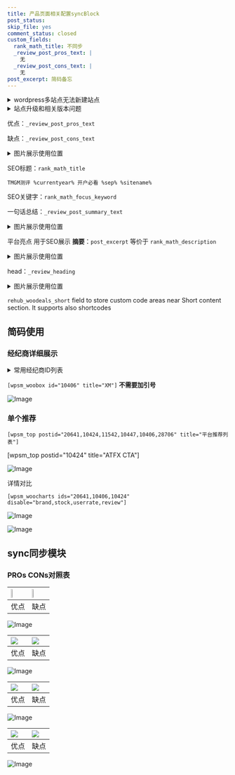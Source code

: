 ```yaml
---
title: 产品页面相关配置syncBlock
post_status: 
skip_file: yes
comment_status: closed
custom_fields:
  rank_math_title: 不同步
  _review_post_pros_text: |
    无
  _review_post_cons_text: |
    无
post_excerpt: 简码备忘
---
```

<details><summary>wordpress多站点无法新建站点</summary>

<li>和报错需要清理cookies一样的原因</li>
<li>wp-config.php里面<code>define( 'SUBDOMAIN_INSTALL', false );//子域名安装</code></li>
<li>新建子站点是用<code>define( 'SUBDOMAIN_INSTALL', true);//子域名安装</code> 完成以后，改成<code>false</code></li>
</details>

<details><summary>站点升级和相关版本问题</summary>

<p>wordpress：5.9.9
woocommerce：7.5.1
出现问题的地方：主题选项里面>><strong>Product layout >>compact style</strong></p>
<p>如何出现没有用过的字段 导致无法保存。先导出配置 然后进行修改，后面再次恢复即可。</p>
<p>出现部分字段无法显示时，需要返回默认布局后，对产品进行保存就好了。</p>
<p></p>
</details>

优点：`_review_post_pros_text`

缺点：`_review_post_cons_text`

<details><summary>图片展示使用位置</summary>

<img src="https://prod-files-secure.s3.us-west-2.amazonaws.com/39ed1227-6d7d-4570-be36-9ccd4a2c4241/f51d3d83-55d4-4bdf-9604-f37ec77ab556/Untitled.png?X-Amz-Algorithm=AWS4-HMAC-SHA256&X-Amz-Content-Sha256=UNSIGNED-PAYLOAD&X-Amz-Credential=ASIAZI2LB4663GPUDEI5%2F20250401%2Fus-west-2%2Fs3%2Faws4_request&X-Amz-Date=20250401T225526Z&X-Amz-Expires=3600&X-Amz-Security-Token=IQoJb3JpZ2luX2VjEF0aCXVzLXdlc3QtMiJGMEQCIHggG4cpE14S6oQUvRa7nn8tdbUgxsKtEGdx5SzZHV4PAiB%2FW78gLCEJxpvv6cjRiKTwaXBr962KU2vKMLuymdep7CqIBAjG%2F%2F%2F%2F%2F%2F%2F%2F%2F%2F8BEAAaDDYzNzQyMzE4MzgwNSIM2OQDPAggTnjZoMWaKtwDUwIS3C%2FE2FJe2PHnVcFGfmYunwXuG523Ol7ou8TpPvvzmYSELPauwnQeqwe57eDyreC0EiTsgKSwMROzkQ18GrI0mL5O7rXhzKz6WGvsHrVLWZwITOw99h9cfozKwiBI8ee6dRRMoJcaEYBzJfzH50k4B0plyrmCuZ1B7o4tKc1FwEEzxT3tmYRUJppX4CvQZkVbkG77yXNHtVqy92a3%2FRvJVXkaUHcxxWIQG5W2dnWh7ywZoQtefnpfHFUdSdmvymFMB5Lu2gzxkAEXJPmE9uq14r72LcD9XuFUHpnXPpMGNOCwVsQ9tAlLzI5DGJIbbXmyEEGRrPwKzW1q64DJQKcvGMtx99ybZG%2BXkSNFe98Yzpyf9KuRZ8c3u%2F4UUM7XHlNuPBg8V8rje7cItRmDbDbNuNb%2Fk%2Fxd3VxkrseGP88Qcocfv5x1zMkhJ83YpiAWy1dtSRrci0mNNaMQz5yNU06WjujMZ51O8T0qMiFS2plPUDt73JN84uAAjKM%2FTK4p5hJXZ%2BE9L7uOZXKTNSj3uaKpvaxSTU7cQP4%2BhSkRtn%2FoTimZ7LpXmCbD0V48LIe45qgfkpswIlA2Qjw6v0ZJsgFDgvd%2BLDAtEANlVsSXepJT8bB7%2F745QIuocqYwzqexvwY6pgH1zVIBlQ%2FOJIb712Fj4EnL8mSzOvIy5lj%2BXmiabPcGdXp1wfr9oldK%2FMjls8gXdxcm%2BoEJS%2BaB%2FgBP9z%2Fxw49j32D951UGUCL76qv7XNMa%2F%2BATTofr9xyVqipm5OhconQvB8yCD%2BZioK0FY1pcZz6oNX%2BInvca0rWYGy%2B7x4qBbyUsoGqMFfzV1Y3624DaSPdB3MD2RBzUdW%2FhGeJxq3XdF8fnIfzT&X-Amz-Signature=5664d005eff2667b2de05a0514578c277bd41783ceabe64ce41b98ae8b73cb68&X-Amz-SignedHeaders=host&x-id=GetObject" alt="Image">
</details>

SEO标题：`rank_math_title`

`TMGM测评 %currentyear% 开户必看 %sep% %sitename%`

SEO关键字：`rank_math_focus_keyword`

一句话总结：`_review_post_summary_text`

<details><summary>图片展示使用位置</summary>

<img src="https://prod-files-secure.s3.us-west-2.amazonaws.com/39ed1227-6d7d-4570-be36-9ccd4a2c4241/4b96a922-296c-4f4e-8630-d1c870cbce01/Untitled.png?X-Amz-Algorithm=AWS4-HMAC-SHA256&X-Amz-Content-Sha256=UNSIGNED-PAYLOAD&X-Amz-Credential=ASIAZI2LB466UA7YMLZM%2F20250401%2Fus-west-2%2Fs3%2Faws4_request&X-Amz-Date=20250401T225527Z&X-Amz-Expires=3600&X-Amz-Security-Token=IQoJb3JpZ2luX2VjEF0aCXVzLXdlc3QtMiJGMEQCIC2qtznRmaV4l9RPYkQUvwQrBOPBYuuqnnxTD5i1wHjSAiBefNO13nsFVQriUkCddmDZgEbQUr5dYK0SyUlOEx70JCqIBAjG%2F%2F%2F%2F%2F%2F%2F%2F%2F%2F8BEAAaDDYzNzQyMzE4MzgwNSIM%2BhlQmThldhZYyyrlKtwDYTECKp1biUespwOZKlkO6IrBXT0QNKOhc6ha%2FWosKlNX%2FpbUpI8okStMstDemHWLe7m4MWXWak4nOsvtNKEOIq8tWcoOj6HcwNeZjeC18ULL1xBRK9hXsyGq5zYIYiRcD0n5vrVRLrYLpQzt5EkY4FIdlAcFHEdx0OFf6UxGfjbIZ8EFqrxWbrsIln5AyjjJUEQ5A44YXMbYairAy%2FJFsgxSnW6SAgM9BepY66RaqeyZajJnMUvjdzIYyJqPfRD%2BTxqap1ahZ4wF5nod6X6iFeb7EW2X%2BNCullZ4vkSrOF%2FeHHjgJN5EZf7D5nZuzvZDtvuWQd4ZWtnPvSP9f2tdXb4C8OSa%2Fud8LtP4aW6yIc53AOk4zU30JJHP1UCrBARcs2m8M%2FPvMs4kQ13OJXBdfkHoyDlCFI%2F3hFZ7oXLl9tTsZ9O2yCzs26O4Q1jEhP7QdjQgKoYgnj%2B6j8f5vcWKo6qZQeW3mM8qqyZNZAOAqEi%2BI7eltGNA73RbZOEZUpFU5yOZp3pEw5fjHkCCjhbqLeZQvFQ61%2FCQb9L7qKCGXYUbbDzlYlvaKFSuql7ROcLw1l8P3IFgIWRJIwFnu7AahmEDXYlmak5pmbG1uuOWGIJ8IYxqVK2ZQVD8ifwwsKexvwY6pgEZFjVqTh9ceTnA673456hB%2B1ePUNC56B4yAzWu3eaI10XytWN%2BVrrgWhINjWzWC31052B1CqsDvYMstUJGIE5K4NysQZkjcK5r0J9MAtft9uZTS6aVBztse4%2F58QScJ1oERwI3d9URvobVivy31hmVYETv9bIj0Ac09AYVIf1mhJIsuKZs1ygFCACitT5Gg7rGZ9yGu4eUQKkV9PjkEogfbjGzM8dO&X-Amz-Signature=9f4cd8c8091b606e18b9d0fc61495174d45dc79cb93c98d689711b675e4eb12e&X-Amz-SignedHeaders=host&x-id=GetObject" alt="Image">
</details>

平台亮点 用于SEO展示 **摘要**：`post_excerpt`  等价于 `rank_math_description`

<details><summary>图片展示使用位置</summary>

<img src="https://prod-files-secure.s3.us-west-2.amazonaws.com/39ed1227-6d7d-4570-be36-9ccd4a2c4241/1ee11f63-b60a-4dfe-a7a7-d58ff23b5d88/Untitled.png?X-Amz-Algorithm=AWS4-HMAC-SHA256&X-Amz-Content-Sha256=UNSIGNED-PAYLOAD&X-Amz-Credential=ASIAZI2LB466TI54NW62%2F20250401%2Fus-west-2%2Fs3%2Faws4_request&X-Amz-Date=20250401T225527Z&X-Amz-Expires=3600&X-Amz-Security-Token=IQoJb3JpZ2luX2VjEF0aCXVzLXdlc3QtMiJIMEYCIQCjrerw8vSqUol%2Bzmvb8v0E61c5ygHKGQ3z%2Fk3mXddYZAIhAOj9RuTAcRUqUaia5N5Rh1a8EHesph9gyS4rTvNskPueKogECMb%2F%2F%2F%2F%2F%2F%2F%2F%2F%2FwEQABoMNjM3NDIzMTgzODA1IgwQf80Ijn%2B9et9khX4q3AO44KUSqPwErx7%2BO7o7Qdve98ZSbOuITIbkIyM7faoIKWC0K%2FqRSx%2FCUl%2FX8EK3GdQkTvC%2FAODWVhQ0IEqp3azmvzi97%2B1eDXad%2B6ICXt%2FGetasTABlKAcTrXxPojH37WrB7Hgdwdg5iMkLQIsY0hLizDVr7Fqz0%2Faaniy%2B3wu3RCTcDBD5Y0sVc%2FiiK9wU17sjCEM42xPCMsGIQkzNAWZMAQ6XcSAe3aYAxClYCQPRApowbrfuGBOZw8av3alYPcSJuNvcaUCyKtWQUiqUSpv07bKWjeYigfcE2Sy33v1XI5zKqPBhFMSpjlSMa7ACviiX3XqzwkgQGCJMtD99OcfWfJmSCs6h6N2sw0E6h2tz8lUR5LoSUI4d%2F21uZcCnzq5fefUEEu9dvQrsr4VMXdnYcwu8L9E5zHmUMKXI8EHt%2FaFb5GYQIBgkRD3eqDpBxJSown0sUEXLPWOIojiXiHl7ZqG3ANyO9QYImHw7b1NGZMYQ95iqFbxzhWapdDqKTzjuy6hRiQxUBEgkC2Q3s%2B%2FheaTGto6pT3UjZ1AUiq9KBX7en99FeRe9xJFA7p9j2g%2FTSY9dw7yN4cnXyk5TUX625HeboQwnUzMmNVCsiFTNQB2BQfKTqxyfYewwxDDPp7G%2FBjqkAbdf6kf8Go6jl9pbwYkHraNWFAvZAnYYYYOMR3Ip%2BA9sQRFOBP8R1GxS%2BClK0GOXyr%2B%2FnQFfKVDAyq6dQeWxru3Sj%2FjEtsYoelEE%2BDnkXt5g617Ov38QM%2BQTHI266Pbi3qX%2BJhZBIJ3QcOw3FTjZsyFmiYThszhLBFNKE6Kq3kSnrkrJsfj8KIlgWDcRP9%2FZ7MzG%2FuclnTsWhEF1RQ5hopO279a7&X-Amz-Signature=8ea501d9174c8482f719e5c7d7c76b2b31608276ff3162f6127e0036e8c07a3e&X-Amz-SignedHeaders=host&x-id=GetObject" alt="Image">
<img src="https://prod-files-secure.s3.us-west-2.amazonaws.com/39ed1227-6d7d-4570-be36-9ccd4a2c4241/ad4118b5-78d8-4fbe-801e-3b29b5d99c01/Untitled.png?X-Amz-Algorithm=AWS4-HMAC-SHA256&X-Amz-Content-Sha256=UNSIGNED-PAYLOAD&X-Amz-Credential=ASIAZI2LB466TI54NW62%2F20250401%2Fus-west-2%2Fs3%2Faws4_request&X-Amz-Date=20250401T225527Z&X-Amz-Expires=3600&X-Amz-Security-Token=IQoJb3JpZ2luX2VjEF0aCXVzLXdlc3QtMiJIMEYCIQCjrerw8vSqUol%2Bzmvb8v0E61c5ygHKGQ3z%2Fk3mXddYZAIhAOj9RuTAcRUqUaia5N5Rh1a8EHesph9gyS4rTvNskPueKogECMb%2F%2F%2F%2F%2F%2F%2F%2F%2F%2FwEQABoMNjM3NDIzMTgzODA1IgwQf80Ijn%2B9et9khX4q3AO44KUSqPwErx7%2BO7o7Qdve98ZSbOuITIbkIyM7faoIKWC0K%2FqRSx%2FCUl%2FX8EK3GdQkTvC%2FAODWVhQ0IEqp3azmvzi97%2B1eDXad%2B6ICXt%2FGetasTABlKAcTrXxPojH37WrB7Hgdwdg5iMkLQIsY0hLizDVr7Fqz0%2Faaniy%2B3wu3RCTcDBD5Y0sVc%2FiiK9wU17sjCEM42xPCMsGIQkzNAWZMAQ6XcSAe3aYAxClYCQPRApowbrfuGBOZw8av3alYPcSJuNvcaUCyKtWQUiqUSpv07bKWjeYigfcE2Sy33v1XI5zKqPBhFMSpjlSMa7ACviiX3XqzwkgQGCJMtD99OcfWfJmSCs6h6N2sw0E6h2tz8lUR5LoSUI4d%2F21uZcCnzq5fefUEEu9dvQrsr4VMXdnYcwu8L9E5zHmUMKXI8EHt%2FaFb5GYQIBgkRD3eqDpBxJSown0sUEXLPWOIojiXiHl7ZqG3ANyO9QYImHw7b1NGZMYQ95iqFbxzhWapdDqKTzjuy6hRiQxUBEgkC2Q3s%2B%2FheaTGto6pT3UjZ1AUiq9KBX7en99FeRe9xJFA7p9j2g%2FTSY9dw7yN4cnXyk5TUX625HeboQwnUzMmNVCsiFTNQB2BQfKTqxyfYewwxDDPp7G%2FBjqkAbdf6kf8Go6jl9pbwYkHraNWFAvZAnYYYYOMR3Ip%2BA9sQRFOBP8R1GxS%2BClK0GOXyr%2B%2FnQFfKVDAyq6dQeWxru3Sj%2FjEtsYoelEE%2BDnkXt5g617Ov38QM%2BQTHI266Pbi3qX%2BJhZBIJ3QcOw3FTjZsyFmiYThszhLBFNKE6Kq3kSnrkrJsfj8KIlgWDcRP9%2FZ7MzG%2FuclnTsWhEF1RQ5hopO279a7&X-Amz-Signature=22ad181f8ae46b6f58bfbaf270f19b34d9ea6750a86c5d8e5d13094cc3110347&X-Amz-SignedHeaders=host&x-id=GetObject" alt="Image">
<img src="https://prod-files-secure.s3.us-west-2.amazonaws.com/39ed1227-6d7d-4570-be36-9ccd4a2c4241/a38cf7c9-a79c-4b64-9e94-13589fe0758b/Untitled.png?X-Amz-Algorithm=AWS4-HMAC-SHA256&X-Amz-Content-Sha256=UNSIGNED-PAYLOAD&X-Amz-Credential=ASIAZI2LB466TI54NW62%2F20250401%2Fus-west-2%2Fs3%2Faws4_request&X-Amz-Date=20250401T225527Z&X-Amz-Expires=3600&X-Amz-Security-Token=IQoJb3JpZ2luX2VjEF0aCXVzLXdlc3QtMiJIMEYCIQCjrerw8vSqUol%2Bzmvb8v0E61c5ygHKGQ3z%2Fk3mXddYZAIhAOj9RuTAcRUqUaia5N5Rh1a8EHesph9gyS4rTvNskPueKogECMb%2F%2F%2F%2F%2F%2F%2F%2F%2F%2FwEQABoMNjM3NDIzMTgzODA1IgwQf80Ijn%2B9et9khX4q3AO44KUSqPwErx7%2BO7o7Qdve98ZSbOuITIbkIyM7faoIKWC0K%2FqRSx%2FCUl%2FX8EK3GdQkTvC%2FAODWVhQ0IEqp3azmvzi97%2B1eDXad%2B6ICXt%2FGetasTABlKAcTrXxPojH37WrB7Hgdwdg5iMkLQIsY0hLizDVr7Fqz0%2Faaniy%2B3wu3RCTcDBD5Y0sVc%2FiiK9wU17sjCEM42xPCMsGIQkzNAWZMAQ6XcSAe3aYAxClYCQPRApowbrfuGBOZw8av3alYPcSJuNvcaUCyKtWQUiqUSpv07bKWjeYigfcE2Sy33v1XI5zKqPBhFMSpjlSMa7ACviiX3XqzwkgQGCJMtD99OcfWfJmSCs6h6N2sw0E6h2tz8lUR5LoSUI4d%2F21uZcCnzq5fefUEEu9dvQrsr4VMXdnYcwu8L9E5zHmUMKXI8EHt%2FaFb5GYQIBgkRD3eqDpBxJSown0sUEXLPWOIojiXiHl7ZqG3ANyO9QYImHw7b1NGZMYQ95iqFbxzhWapdDqKTzjuy6hRiQxUBEgkC2Q3s%2B%2FheaTGto6pT3UjZ1AUiq9KBX7en99FeRe9xJFA7p9j2g%2FTSY9dw7yN4cnXyk5TUX625HeboQwnUzMmNVCsiFTNQB2BQfKTqxyfYewwxDDPp7G%2FBjqkAbdf6kf8Go6jl9pbwYkHraNWFAvZAnYYYYOMR3Ip%2BA9sQRFOBP8R1GxS%2BClK0GOXyr%2B%2FnQFfKVDAyq6dQeWxru3Sj%2FjEtsYoelEE%2BDnkXt5g617Ov38QM%2BQTHI266Pbi3qX%2BJhZBIJ3QcOw3FTjZsyFmiYThszhLBFNKE6Kq3kSnrkrJsfj8KIlgWDcRP9%2FZ7MzG%2FuclnTsWhEF1RQ5hopO279a7&X-Amz-Signature=d09b4497cb78c12416c04e4e9bfb64025563634c8197f14c57651a8c5939881a&X-Amz-SignedHeaders=host&x-id=GetObject" alt="Image">
<img src="https://prod-files-secure.s3.us-west-2.amazonaws.com/39ed1227-6d7d-4570-be36-9ccd4a2c4241/7da6fc1e-d2ac-42ae-8c75-cb5749aa18f6/Untitled.png?X-Amz-Algorithm=AWS4-HMAC-SHA256&X-Amz-Content-Sha256=UNSIGNED-PAYLOAD&X-Amz-Credential=ASIAZI2LB466TI54NW62%2F20250401%2Fus-west-2%2Fs3%2Faws4_request&X-Amz-Date=20250401T225527Z&X-Amz-Expires=3600&X-Amz-Security-Token=IQoJb3JpZ2luX2VjEF0aCXVzLXdlc3QtMiJIMEYCIQCjrerw8vSqUol%2Bzmvb8v0E61c5ygHKGQ3z%2Fk3mXddYZAIhAOj9RuTAcRUqUaia5N5Rh1a8EHesph9gyS4rTvNskPueKogECMb%2F%2F%2F%2F%2F%2F%2F%2F%2F%2FwEQABoMNjM3NDIzMTgzODA1IgwQf80Ijn%2B9et9khX4q3AO44KUSqPwErx7%2BO7o7Qdve98ZSbOuITIbkIyM7faoIKWC0K%2FqRSx%2FCUl%2FX8EK3GdQkTvC%2FAODWVhQ0IEqp3azmvzi97%2B1eDXad%2B6ICXt%2FGetasTABlKAcTrXxPojH37WrB7Hgdwdg5iMkLQIsY0hLizDVr7Fqz0%2Faaniy%2B3wu3RCTcDBD5Y0sVc%2FiiK9wU17sjCEM42xPCMsGIQkzNAWZMAQ6XcSAe3aYAxClYCQPRApowbrfuGBOZw8av3alYPcSJuNvcaUCyKtWQUiqUSpv07bKWjeYigfcE2Sy33v1XI5zKqPBhFMSpjlSMa7ACviiX3XqzwkgQGCJMtD99OcfWfJmSCs6h6N2sw0E6h2tz8lUR5LoSUI4d%2F21uZcCnzq5fefUEEu9dvQrsr4VMXdnYcwu8L9E5zHmUMKXI8EHt%2FaFb5GYQIBgkRD3eqDpBxJSown0sUEXLPWOIojiXiHl7ZqG3ANyO9QYImHw7b1NGZMYQ95iqFbxzhWapdDqKTzjuy6hRiQxUBEgkC2Q3s%2B%2FheaTGto6pT3UjZ1AUiq9KBX7en99FeRe9xJFA7p9j2g%2FTSY9dw7yN4cnXyk5TUX625HeboQwnUzMmNVCsiFTNQB2BQfKTqxyfYewwxDDPp7G%2FBjqkAbdf6kf8Go6jl9pbwYkHraNWFAvZAnYYYYOMR3Ip%2BA9sQRFOBP8R1GxS%2BClK0GOXyr%2B%2FnQFfKVDAyq6dQeWxru3Sj%2FjEtsYoelEE%2BDnkXt5g617Ov38QM%2BQTHI266Pbi3qX%2BJhZBIJ3QcOw3FTjZsyFmiYThszhLBFNKE6Kq3kSnrkrJsfj8KIlgWDcRP9%2FZ7MzG%2FuclnTsWhEF1RQ5hopO279a7&X-Amz-Signature=440123331ee9ea4fe45411ff854d9920634e88d54bcd8124d207b3f329df8514&X-Amz-SignedHeaders=host&x-id=GetObject" alt="Image">
<img src="https://prod-files-secure.s3.us-west-2.amazonaws.com/39ed1227-6d7d-4570-be36-9ccd4a2c4241/7e97f40a-eaee-47f5-b2f9-475f96808fa7/Untitled.png?X-Amz-Algorithm=AWS4-HMAC-SHA256&X-Amz-Content-Sha256=UNSIGNED-PAYLOAD&X-Amz-Credential=ASIAZI2LB466TI54NW62%2F20250401%2Fus-west-2%2Fs3%2Faws4_request&X-Amz-Date=20250401T225527Z&X-Amz-Expires=3600&X-Amz-Security-Token=IQoJb3JpZ2luX2VjEF0aCXVzLXdlc3QtMiJIMEYCIQCjrerw8vSqUol%2Bzmvb8v0E61c5ygHKGQ3z%2Fk3mXddYZAIhAOj9RuTAcRUqUaia5N5Rh1a8EHesph9gyS4rTvNskPueKogECMb%2F%2F%2F%2F%2F%2F%2F%2F%2F%2FwEQABoMNjM3NDIzMTgzODA1IgwQf80Ijn%2B9et9khX4q3AO44KUSqPwErx7%2BO7o7Qdve98ZSbOuITIbkIyM7faoIKWC0K%2FqRSx%2FCUl%2FX8EK3GdQkTvC%2FAODWVhQ0IEqp3azmvzi97%2B1eDXad%2B6ICXt%2FGetasTABlKAcTrXxPojH37WrB7Hgdwdg5iMkLQIsY0hLizDVr7Fqz0%2Faaniy%2B3wu3RCTcDBD5Y0sVc%2FiiK9wU17sjCEM42xPCMsGIQkzNAWZMAQ6XcSAe3aYAxClYCQPRApowbrfuGBOZw8av3alYPcSJuNvcaUCyKtWQUiqUSpv07bKWjeYigfcE2Sy33v1XI5zKqPBhFMSpjlSMa7ACviiX3XqzwkgQGCJMtD99OcfWfJmSCs6h6N2sw0E6h2tz8lUR5LoSUI4d%2F21uZcCnzq5fefUEEu9dvQrsr4VMXdnYcwu8L9E5zHmUMKXI8EHt%2FaFb5GYQIBgkRD3eqDpBxJSown0sUEXLPWOIojiXiHl7ZqG3ANyO9QYImHw7b1NGZMYQ95iqFbxzhWapdDqKTzjuy6hRiQxUBEgkC2Q3s%2B%2FheaTGto6pT3UjZ1AUiq9KBX7en99FeRe9xJFA7p9j2g%2FTSY9dw7yN4cnXyk5TUX625HeboQwnUzMmNVCsiFTNQB2BQfKTqxyfYewwxDDPp7G%2FBjqkAbdf6kf8Go6jl9pbwYkHraNWFAvZAnYYYYOMR3Ip%2BA9sQRFOBP8R1GxS%2BClK0GOXyr%2B%2FnQFfKVDAyq6dQeWxru3Sj%2FjEtsYoelEE%2BDnkXt5g617Ov38QM%2BQTHI266Pbi3qX%2BJhZBIJ3QcOw3FTjZsyFmiYThszhLBFNKE6Kq3kSnrkrJsfj8KIlgWDcRP9%2FZ7MzG%2FuclnTsWhEF1RQ5hopO279a7&X-Amz-Signature=fd963b539342cecb45e0ae645405687d7c831a4f2dc6d00bdb0f3e252f9d431a&X-Amz-SignedHeaders=host&x-id=GetObject" alt="Image">
</details>

head：`_review_heading`

<details><summary>图片展示使用位置</summary>

<img src="https://prod-files-secure.s3.us-west-2.amazonaws.com/39ed1227-6d7d-4570-be36-9ccd4a2c4241/3a4650ad-9887-415c-889a-edd51fa54f27/Untitled.png?X-Amz-Algorithm=AWS4-HMAC-SHA256&X-Amz-Content-Sha256=UNSIGNED-PAYLOAD&X-Amz-Credential=ASIAZI2LB466QWR5LORQ%2F20250401%2Fus-west-2%2Fs3%2Faws4_request&X-Amz-Date=20250401T225528Z&X-Amz-Expires=3600&X-Amz-Security-Token=IQoJb3JpZ2luX2VjEF0aCXVzLXdlc3QtMiJHMEUCIQCZscVrb6iLhlX4EoOYamMbd%2BeyLRLymeH3coTjJJzM6gIgTzhZ8NNVqgmdGERbNTnPRzB7Ly3933X5xQoig88rUIgqiAQIxv%2F%2F%2F%2F%2F%2F%2F%2F%2F%2FARAAGgw2Mzc0MjMxODM4MDUiDI5WBC6TQ3gjlZZTKircAzr9QP100IdVxg8hd5PPbFBlWNGDauZvnglsldErsxjSBEUATccsMQpsx938MmQFl7wNT1mUi3XZq%2B4NlVtvs49hEOoG%2B6v%2Fs%2BV8w1CVW4fnfB0EOYO74bo7INW3MKJPQsu7B5iiSaKxC2pHJBZr2cznNRh7faK7NFqz9WEQwBJsp5jqWi5w0auHpJWQmith4agCCK98usFvbZcRYnjGoAeqPRT6PlVMnNmhy8TCLGxp4WzTi%2BaUhFzrYaWTEIWP7HVlCAKxVqvwSkKwwyeRMDDYPCYpip3jkvuvMp621MOsRHhUiut7y83me%2FPKHvGfUCdjRh8MpXZTGTsmJZiA4lzUWIU6MwQijWcClWkRuZHDGis4jUr2eKQbXMDuvbSmRDdQ0J8w07PBp0wpLaxXtrkDpQC5Qn8uaZOMlHhsGWofAaRHcu0zDoPAvP4d%2FLiNPMpxuNsddulrQhk34nZp%2Fi%2BTLS7QZTCUcDYrXUbKFFt4tri23mvHaj67U%2FW4gXfS4m0B8CWbw6uR%2Fyjgwkb4Q9OYjJ4hm8Tb6t89mA5GT9iLOEWhnHh7sKqz1pXnNY597taaeM%2B%2B%2FWDPqWraXlwzBfE6SaPyw9Qg0uFiPudiXRr78aXS%2BmIiE%2B98lbA4MLCnsb8GOqUBGm685EFGR4fkcPuwJ2UvOYx1959p26%2FmqQmDXMXcyAXdRSObacN%2BmFFZ8NaRcdO0bSfBZycJeBUrhU9nNibNh6d71GviwMilXfMVS2Ld156V1bntnyXi4FeRFD1pWLh1ssnzEFtXBupQ67JGDNGO%2FBnL2P3WoUqgQl9MxYQ1g1Tyk3MReYlkqRRHLEIBOAB3OEh89bbM93rfRNFT0I%2BO%2BhOL9R3L&X-Amz-Signature=c6363a4c2ed24a03d48558fb2323d01959dee06cfff221d3750cb04744f40e23&X-Amz-SignedHeaders=host&x-id=GetObject" alt="Image">
</details>

`rehub_woodeals_short`	field to store custom code areas near Short content section. It supports also shortcodes



## 简码使用

### 经纪商详细展示

<details><summary>常用经纪商ID列表</summary>

<pre><code class="php">嘉盛 ===> 20641  [wpsm_woobox id="20641" title="嘉盛"]
易信easymarkets ===> 11542  [wpsm_woobox id="11542" title="易信easymarkets"]
ATFX外汇 ===> 10424  [wpsm_woobox id="10424" title="ATFX"]
XM ===> 10406  [wpsm_woobox id="10406" title="XM"]
TMGM ===> 29622  [wpsm_woobox id="29622" title="TMGM"]
HYCM ===> 10447  [wpsm_woobox id="10447" title="HYCM"]
fpmarkets澳福外汇 ===> 20639  [wpsm_woobox id="20639" title="fpmarkets澳福外汇"]</code></pre>
</details>

`[wpsm_woobox id="10406" title="XM"]` **不需要加引号**

![Image](https://prod-files-secure.s3.us-west-2.amazonaws.com/39ed1227-6d7d-4570-be36-9ccd4a2c4241/4f898f9d-0fa7-4e43-acd3-ac6bc7be575a/Untitled.png?X-Amz-Algorithm=AWS4-HMAC-SHA256&X-Amz-Content-Sha256=UNSIGNED-PAYLOAD&X-Amz-Credential=ASIAZI2LB46677GCMKOW%2F20250401%2Fus-west-2%2Fs3%2Faws4_request&X-Amz-Date=20250401T225521Z&X-Amz-Expires=3600&X-Amz-Security-Token=IQoJb3JpZ2luX2VjEF0aCXVzLXdlc3QtMiJHMEUCIQD0nymdtHaOZQzeNYwHU4WR1h4rZrdQ9OcsAD3yQlZxqwIgD6jmYAuW7NwylG4qQjGsD0dvUo7Tpn2KEjDgOs7s50YqiAQIxv%2F%2F%2F%2F%2F%2F%2F%2F%2F%2FARAAGgw2Mzc0MjMxODM4MDUiDP%2Bo5fbMEzIkFoAxPSrcA65q6DfDWA7lo7rNhnpPKAwueqcXZa5mZiAaucdwlRDA7t3Y%2F6sics6Y47b0D3VKzf6yS7PAoF%2F35dW7eQ6G5hwon4OHoNFVxV03zoWqyt4qveoKLkNR8%2BKXN2feZeDcd2YAKWr2O39bgIYQ0dGRLCsExctlOCzdlQHPArbi1Xe4vX33aPWnsJ%2BkJ7u9FProVJKrXYZOHUEtrCvvrmYkOGZjZZKCOcjRBoXf0J5ggMrgjd%2Bu3214pbmhhLKV0jRGeCT2p0gCVNBBQ%2BqKPuF0yvG8LE7PfaYanKCAU4goWUi3wbYrg3AbUep90d1e%2Boqq%2FG6gUdS%2FfTVl4QyScDi33y2Z85bqEAockMev37sxAdfaT3UQEqHKx2YQ%2B7M6zsLvi4Wp6vMfo8iQ41bJgHRZEMYYCnEHRgU5Z7Mw5710zghKlAKdK%2BgQKLeiurhkhcIRfHlWrTvfZ0GzHJsJOg%2FhSB3PxO75ZzC9jNMn9XNo4u2afkoGkjLXtZbjXrtTetm1MqenCB62QEsuzn7%2BH5PDmUra3HHDC%2FCvcNKFpQWy8XxQDm07uKuJ29eGWeyP9IJs6smGQtiaahGuUJXUYhCNcimXplZkk2vvnMYGGW1lHzrf8ls4P880eiIJ0fTrMMinsb8GOqUBF%2BK60N135NvYm1Cl2DEvj4AJ7%2B1JSxpsikMYbs71B9te7OHFhYLl8AKO1MPRnr9zCca%2F35XDl7ucXtF%2Fg%2BNnCoIvgEGKlDwRH6uTj5XtPw9YfC9khxUXuQ%2BwjspuPvN9hvkXR2xk%2BkeV0Rg66Y9ZxNEyclcnyV%2BxRYRaznuCtxPgUGTWWR8FJO9LhmURSlS8ucn3%2F52eCTOJaEmfXQeZeU0PPiXv&X-Amz-Signature=a2ca87a36b72d46ddb1287d53a099fe234c38de35dfeca09227c0a15593b3225&X-Amz-SignedHeaders=host&x-id=GetObject)

### 单个推荐
`[wpsm_top postid="20641,10424,11542,10447,10406,28706" title="平台推荐列表"]`

[wpsm_top postid="10424" title="ATFX CTA"]

![Image](https://prod-files-secure.s3.us-west-2.amazonaws.com/39ed1227-6d7d-4570-be36-9ccd4a2c4241/5ac620dc-51a8-48b6-b55d-91f47299193c/Untitled.png?X-Amz-Algorithm=AWS4-HMAC-SHA256&X-Amz-Content-Sha256=UNSIGNED-PAYLOAD&X-Amz-Credential=ASIAZI2LB46677GCMKOW%2F20250401%2Fus-west-2%2Fs3%2Faws4_request&X-Amz-Date=20250401T225521Z&X-Amz-Expires=3600&X-Amz-Security-Token=IQoJb3JpZ2luX2VjEF0aCXVzLXdlc3QtMiJHMEUCIQD0nymdtHaOZQzeNYwHU4WR1h4rZrdQ9OcsAD3yQlZxqwIgD6jmYAuW7NwylG4qQjGsD0dvUo7Tpn2KEjDgOs7s50YqiAQIxv%2F%2F%2F%2F%2F%2F%2F%2F%2F%2FARAAGgw2Mzc0MjMxODM4MDUiDP%2Bo5fbMEzIkFoAxPSrcA65q6DfDWA7lo7rNhnpPKAwueqcXZa5mZiAaucdwlRDA7t3Y%2F6sics6Y47b0D3VKzf6yS7PAoF%2F35dW7eQ6G5hwon4OHoNFVxV03zoWqyt4qveoKLkNR8%2BKXN2feZeDcd2YAKWr2O39bgIYQ0dGRLCsExctlOCzdlQHPArbi1Xe4vX33aPWnsJ%2BkJ7u9FProVJKrXYZOHUEtrCvvrmYkOGZjZZKCOcjRBoXf0J5ggMrgjd%2Bu3214pbmhhLKV0jRGeCT2p0gCVNBBQ%2BqKPuF0yvG8LE7PfaYanKCAU4goWUi3wbYrg3AbUep90d1e%2Boqq%2FG6gUdS%2FfTVl4QyScDi33y2Z85bqEAockMev37sxAdfaT3UQEqHKx2YQ%2B7M6zsLvi4Wp6vMfo8iQ41bJgHRZEMYYCnEHRgU5Z7Mw5710zghKlAKdK%2BgQKLeiurhkhcIRfHlWrTvfZ0GzHJsJOg%2FhSB3PxO75ZzC9jNMn9XNo4u2afkoGkjLXtZbjXrtTetm1MqenCB62QEsuzn7%2BH5PDmUra3HHDC%2FCvcNKFpQWy8XxQDm07uKuJ29eGWeyP9IJs6smGQtiaahGuUJXUYhCNcimXplZkk2vvnMYGGW1lHzrf8ls4P880eiIJ0fTrMMinsb8GOqUBF%2BK60N135NvYm1Cl2DEvj4AJ7%2B1JSxpsikMYbs71B9te7OHFhYLl8AKO1MPRnr9zCca%2F35XDl7ucXtF%2Fg%2BNnCoIvgEGKlDwRH6uTj5XtPw9YfC9khxUXuQ%2BwjspuPvN9hvkXR2xk%2BkeV0Rg66Y9ZxNEyclcnyV%2BxRYRaznuCtxPgUGTWWR8FJO9LhmURSlS8ucn3%2F52eCTOJaEmfXQeZeU0PPiXv&X-Amz-Signature=5685ad123f9aa276db92c3f3f5520cd5d1cf6262a21a517ba165507f1a353428&X-Amz-SignedHeaders=host&x-id=GetObject)

详情对比

`[wpsm_woocharts ids="20641,10406,10424" disable="brand,stock,userrate,review"]`

![Image](https://prod-files-secure.s3.us-west-2.amazonaws.com/39ed1227-6d7d-4570-be36-9ccd4a2c4241/bf3ba45f-b9f3-4295-8aef-b4a495fd25f4/Untitled.png?X-Amz-Algorithm=AWS4-HMAC-SHA256&X-Amz-Content-Sha256=UNSIGNED-PAYLOAD&X-Amz-Credential=ASIAZI2LB46677GCMKOW%2F20250401%2Fus-west-2%2Fs3%2Faws4_request&X-Amz-Date=20250401T225521Z&X-Amz-Expires=3600&X-Amz-Security-Token=IQoJb3JpZ2luX2VjEF0aCXVzLXdlc3QtMiJHMEUCIQD0nymdtHaOZQzeNYwHU4WR1h4rZrdQ9OcsAD3yQlZxqwIgD6jmYAuW7NwylG4qQjGsD0dvUo7Tpn2KEjDgOs7s50YqiAQIxv%2F%2F%2F%2F%2F%2F%2F%2F%2F%2FARAAGgw2Mzc0MjMxODM4MDUiDP%2Bo5fbMEzIkFoAxPSrcA65q6DfDWA7lo7rNhnpPKAwueqcXZa5mZiAaucdwlRDA7t3Y%2F6sics6Y47b0D3VKzf6yS7PAoF%2F35dW7eQ6G5hwon4OHoNFVxV03zoWqyt4qveoKLkNR8%2BKXN2feZeDcd2YAKWr2O39bgIYQ0dGRLCsExctlOCzdlQHPArbi1Xe4vX33aPWnsJ%2BkJ7u9FProVJKrXYZOHUEtrCvvrmYkOGZjZZKCOcjRBoXf0J5ggMrgjd%2Bu3214pbmhhLKV0jRGeCT2p0gCVNBBQ%2BqKPuF0yvG8LE7PfaYanKCAU4goWUi3wbYrg3AbUep90d1e%2Boqq%2FG6gUdS%2FfTVl4QyScDi33y2Z85bqEAockMev37sxAdfaT3UQEqHKx2YQ%2B7M6zsLvi4Wp6vMfo8iQ41bJgHRZEMYYCnEHRgU5Z7Mw5710zghKlAKdK%2BgQKLeiurhkhcIRfHlWrTvfZ0GzHJsJOg%2FhSB3PxO75ZzC9jNMn9XNo4u2afkoGkjLXtZbjXrtTetm1MqenCB62QEsuzn7%2BH5PDmUra3HHDC%2FCvcNKFpQWy8XxQDm07uKuJ29eGWeyP9IJs6smGQtiaahGuUJXUYhCNcimXplZkk2vvnMYGGW1lHzrf8ls4P880eiIJ0fTrMMinsb8GOqUBF%2BK60N135NvYm1Cl2DEvj4AJ7%2B1JSxpsikMYbs71B9te7OHFhYLl8AKO1MPRnr9zCca%2F35XDl7ucXtF%2Fg%2BNnCoIvgEGKlDwRH6uTj5XtPw9YfC9khxUXuQ%2BwjspuPvN9hvkXR2xk%2BkeV0Rg66Y9ZxNEyclcnyV%2BxRYRaznuCtxPgUGTWWR8FJO9LhmURSlS8ucn3%2F52eCTOJaEmfXQeZeU0PPiXv&X-Amz-Signature=efe98a0ca6396c44823a1bb3909b16b2c2bc825e48af07839ee712cc13e94e59&X-Amz-SignedHeaders=host&x-id=GetObject)

![Image](https://prod-files-secure.s3.us-west-2.amazonaws.com/39ed1227-6d7d-4570-be36-9ccd4a2c4241/30bc56ef-f383-4b48-9768-2ebc9e436ec0/Untitled.png?X-Amz-Algorithm=AWS4-HMAC-SHA256&X-Amz-Content-Sha256=UNSIGNED-PAYLOAD&X-Amz-Credential=ASIAZI2LB46677GCMKOW%2F20250401%2Fus-west-2%2Fs3%2Faws4_request&X-Amz-Date=20250401T225521Z&X-Amz-Expires=3600&X-Amz-Security-Token=IQoJb3JpZ2luX2VjEF0aCXVzLXdlc3QtMiJHMEUCIQD0nymdtHaOZQzeNYwHU4WR1h4rZrdQ9OcsAD3yQlZxqwIgD6jmYAuW7NwylG4qQjGsD0dvUo7Tpn2KEjDgOs7s50YqiAQIxv%2F%2F%2F%2F%2F%2F%2F%2F%2F%2FARAAGgw2Mzc0MjMxODM4MDUiDP%2Bo5fbMEzIkFoAxPSrcA65q6DfDWA7lo7rNhnpPKAwueqcXZa5mZiAaucdwlRDA7t3Y%2F6sics6Y47b0D3VKzf6yS7PAoF%2F35dW7eQ6G5hwon4OHoNFVxV03zoWqyt4qveoKLkNR8%2BKXN2feZeDcd2YAKWr2O39bgIYQ0dGRLCsExctlOCzdlQHPArbi1Xe4vX33aPWnsJ%2BkJ7u9FProVJKrXYZOHUEtrCvvrmYkOGZjZZKCOcjRBoXf0J5ggMrgjd%2Bu3214pbmhhLKV0jRGeCT2p0gCVNBBQ%2BqKPuF0yvG8LE7PfaYanKCAU4goWUi3wbYrg3AbUep90d1e%2Boqq%2FG6gUdS%2FfTVl4QyScDi33y2Z85bqEAockMev37sxAdfaT3UQEqHKx2YQ%2B7M6zsLvi4Wp6vMfo8iQ41bJgHRZEMYYCnEHRgU5Z7Mw5710zghKlAKdK%2BgQKLeiurhkhcIRfHlWrTvfZ0GzHJsJOg%2FhSB3PxO75ZzC9jNMn9XNo4u2afkoGkjLXtZbjXrtTetm1MqenCB62QEsuzn7%2BH5PDmUra3HHDC%2FCvcNKFpQWy8XxQDm07uKuJ29eGWeyP9IJs6smGQtiaahGuUJXUYhCNcimXplZkk2vvnMYGGW1lHzrf8ls4P880eiIJ0fTrMMinsb8GOqUBF%2BK60N135NvYm1Cl2DEvj4AJ7%2B1JSxpsikMYbs71B9te7OHFhYLl8AKO1MPRnr9zCca%2F35XDl7ucXtF%2Fg%2BNnCoIvgEGKlDwRH6uTj5XtPw9YfC9khxUXuQ%2BwjspuPvN9hvkXR2xk%2BkeV0Rg66Y9ZxNEyclcnyV%2BxRYRaznuCtxPgUGTWWR8FJO9LhmURSlS8ucn3%2F52eCTOJaEmfXQeZeU0PPiXv&X-Amz-Signature=89b3e704dbf1f4ab4cff1435ec7347cfef4b7022de392dd325dde8b1fa42c3c0&X-Amz-SignedHeaders=host&x-id=GetObject)

## sync同步模块

### PROs CONs对照表

| <img src="https://cdn.ifttt.fun/gh/jarlin8/OSS@main/icons/customize/pros.svg" height="auto" width="37.3%"> | <img src="https://cdn.ifttt.fun/gh/jarlin8/OSS@main/icons/customize/cons.svg" height="auto" width="28.8%"> |
| :--- | :--- |
| 优点 | 缺点 |

![Image](https://prod-files-secure.s3.us-west-2.amazonaws.com/39ed1227-6d7d-4570-be36-9ccd4a2c4241/8742b755-dfb5-4004-9a5f-d6e561664bd8/Untitled.png?X-Amz-Algorithm=AWS4-HMAC-SHA256&X-Amz-Content-Sha256=UNSIGNED-PAYLOAD&X-Amz-Credential=ASIAZI2LB46677GCMKOW%2F20250401%2Fus-west-2%2Fs3%2Faws4_request&X-Amz-Date=20250401T225521Z&X-Amz-Expires=3600&X-Amz-Security-Token=IQoJb3JpZ2luX2VjEF0aCXVzLXdlc3QtMiJHMEUCIQD0nymdtHaOZQzeNYwHU4WR1h4rZrdQ9OcsAD3yQlZxqwIgD6jmYAuW7NwylG4qQjGsD0dvUo7Tpn2KEjDgOs7s50YqiAQIxv%2F%2F%2F%2F%2F%2F%2F%2F%2F%2FARAAGgw2Mzc0MjMxODM4MDUiDP%2Bo5fbMEzIkFoAxPSrcA65q6DfDWA7lo7rNhnpPKAwueqcXZa5mZiAaucdwlRDA7t3Y%2F6sics6Y47b0D3VKzf6yS7PAoF%2F35dW7eQ6G5hwon4OHoNFVxV03zoWqyt4qveoKLkNR8%2BKXN2feZeDcd2YAKWr2O39bgIYQ0dGRLCsExctlOCzdlQHPArbi1Xe4vX33aPWnsJ%2BkJ7u9FProVJKrXYZOHUEtrCvvrmYkOGZjZZKCOcjRBoXf0J5ggMrgjd%2Bu3214pbmhhLKV0jRGeCT2p0gCVNBBQ%2BqKPuF0yvG8LE7PfaYanKCAU4goWUi3wbYrg3AbUep90d1e%2Boqq%2FG6gUdS%2FfTVl4QyScDi33y2Z85bqEAockMev37sxAdfaT3UQEqHKx2YQ%2B7M6zsLvi4Wp6vMfo8iQ41bJgHRZEMYYCnEHRgU5Z7Mw5710zghKlAKdK%2BgQKLeiurhkhcIRfHlWrTvfZ0GzHJsJOg%2FhSB3PxO75ZzC9jNMn9XNo4u2afkoGkjLXtZbjXrtTetm1MqenCB62QEsuzn7%2BH5PDmUra3HHDC%2FCvcNKFpQWy8XxQDm07uKuJ29eGWeyP9IJs6smGQtiaahGuUJXUYhCNcimXplZkk2vvnMYGGW1lHzrf8ls4P880eiIJ0fTrMMinsb8GOqUBF%2BK60N135NvYm1Cl2DEvj4AJ7%2B1JSxpsikMYbs71B9te7OHFhYLl8AKO1MPRnr9zCca%2F35XDl7ucXtF%2Fg%2BNnCoIvgEGKlDwRH6uTj5XtPw9YfC9khxUXuQ%2BwjspuPvN9hvkXR2xk%2BkeV0Rg66Y9ZxNEyclcnyV%2BxRYRaznuCtxPgUGTWWR8FJO9LhmURSlS8ucn3%2F52eCTOJaEmfXQeZeU0PPiXv&X-Amz-Signature=9554080a4059f4fa33fb672d4374b7703bc5b788eec08ca3493a118e70b3c7c2&X-Amz-SignedHeaders=host&x-id=GetObject)

| <img src="https://cdn.ifttt.fun/gh/jarlin8/OSS@main/icons/customize/pros1.svg" height="auto"> | <img src="https://cdn.ifttt.fun/gh/jarlin8/OSS@main/icons/customize/cons1.svg" height="auto"> |
| :--- | :--- |
| 优点 | 缺点 |

![Image](https://prod-files-secure.s3.us-west-2.amazonaws.com/39ed1227-6d7d-4570-be36-9ccd4a2c4241/806358f8-c9c4-4e17-bb35-c6c76a5397a5/Untitled.png?X-Amz-Algorithm=AWS4-HMAC-SHA256&X-Amz-Content-Sha256=UNSIGNED-PAYLOAD&X-Amz-Credential=ASIAZI2LB46677GCMKOW%2F20250401%2Fus-west-2%2Fs3%2Faws4_request&X-Amz-Date=20250401T225521Z&X-Amz-Expires=3600&X-Amz-Security-Token=IQoJb3JpZ2luX2VjEF0aCXVzLXdlc3QtMiJHMEUCIQD0nymdtHaOZQzeNYwHU4WR1h4rZrdQ9OcsAD3yQlZxqwIgD6jmYAuW7NwylG4qQjGsD0dvUo7Tpn2KEjDgOs7s50YqiAQIxv%2F%2F%2F%2F%2F%2F%2F%2F%2F%2FARAAGgw2Mzc0MjMxODM4MDUiDP%2Bo5fbMEzIkFoAxPSrcA65q6DfDWA7lo7rNhnpPKAwueqcXZa5mZiAaucdwlRDA7t3Y%2F6sics6Y47b0D3VKzf6yS7PAoF%2F35dW7eQ6G5hwon4OHoNFVxV03zoWqyt4qveoKLkNR8%2BKXN2feZeDcd2YAKWr2O39bgIYQ0dGRLCsExctlOCzdlQHPArbi1Xe4vX33aPWnsJ%2BkJ7u9FProVJKrXYZOHUEtrCvvrmYkOGZjZZKCOcjRBoXf0J5ggMrgjd%2Bu3214pbmhhLKV0jRGeCT2p0gCVNBBQ%2BqKPuF0yvG8LE7PfaYanKCAU4goWUi3wbYrg3AbUep90d1e%2Boqq%2FG6gUdS%2FfTVl4QyScDi33y2Z85bqEAockMev37sxAdfaT3UQEqHKx2YQ%2B7M6zsLvi4Wp6vMfo8iQ41bJgHRZEMYYCnEHRgU5Z7Mw5710zghKlAKdK%2BgQKLeiurhkhcIRfHlWrTvfZ0GzHJsJOg%2FhSB3PxO75ZzC9jNMn9XNo4u2afkoGkjLXtZbjXrtTetm1MqenCB62QEsuzn7%2BH5PDmUra3HHDC%2FCvcNKFpQWy8XxQDm07uKuJ29eGWeyP9IJs6smGQtiaahGuUJXUYhCNcimXplZkk2vvnMYGGW1lHzrf8ls4P880eiIJ0fTrMMinsb8GOqUBF%2BK60N135NvYm1Cl2DEvj4AJ7%2B1JSxpsikMYbs71B9te7OHFhYLl8AKO1MPRnr9zCca%2F35XDl7ucXtF%2Fg%2BNnCoIvgEGKlDwRH6uTj5XtPw9YfC9khxUXuQ%2BwjspuPvN9hvkXR2xk%2BkeV0Rg66Y9ZxNEyclcnyV%2BxRYRaznuCtxPgUGTWWR8FJO9LhmURSlS8ucn3%2F52eCTOJaEmfXQeZeU0PPiXv&X-Amz-Signature=fd31c64e389e79eba4f68b14d7dff426ec39b445ea59def9d29317c72fdefbdf&X-Amz-SignedHeaders=host&x-id=GetObject)

| <img src="https://cdn.ifttt.fun/gh/jarlin8/OSS@main/icons/customize/pros2.svg" height="auto"> | <img src="https://cdn.ifttt.fun/gh/jarlin8/OSS@main/icons/customize/cons2.svg" height="auto"> |
| :--- | :--- |
| 优点 | 缺点 |

![Image](https://prod-files-secure.s3.us-west-2.amazonaws.com/39ed1227-6d7d-4570-be36-9ccd4a2c4241/a9245ec9-70dd-4005-b534-0d54315fc5f3/Untitled.png?X-Amz-Algorithm=AWS4-HMAC-SHA256&X-Amz-Content-Sha256=UNSIGNED-PAYLOAD&X-Amz-Credential=ASIAZI2LB46677GCMKOW%2F20250401%2Fus-west-2%2Fs3%2Faws4_request&X-Amz-Date=20250401T225521Z&X-Amz-Expires=3600&X-Amz-Security-Token=IQoJb3JpZ2luX2VjEF0aCXVzLXdlc3QtMiJHMEUCIQD0nymdtHaOZQzeNYwHU4WR1h4rZrdQ9OcsAD3yQlZxqwIgD6jmYAuW7NwylG4qQjGsD0dvUo7Tpn2KEjDgOs7s50YqiAQIxv%2F%2F%2F%2F%2F%2F%2F%2F%2F%2FARAAGgw2Mzc0MjMxODM4MDUiDP%2Bo5fbMEzIkFoAxPSrcA65q6DfDWA7lo7rNhnpPKAwueqcXZa5mZiAaucdwlRDA7t3Y%2F6sics6Y47b0D3VKzf6yS7PAoF%2F35dW7eQ6G5hwon4OHoNFVxV03zoWqyt4qveoKLkNR8%2BKXN2feZeDcd2YAKWr2O39bgIYQ0dGRLCsExctlOCzdlQHPArbi1Xe4vX33aPWnsJ%2BkJ7u9FProVJKrXYZOHUEtrCvvrmYkOGZjZZKCOcjRBoXf0J5ggMrgjd%2Bu3214pbmhhLKV0jRGeCT2p0gCVNBBQ%2BqKPuF0yvG8LE7PfaYanKCAU4goWUi3wbYrg3AbUep90d1e%2Boqq%2FG6gUdS%2FfTVl4QyScDi33y2Z85bqEAockMev37sxAdfaT3UQEqHKx2YQ%2B7M6zsLvi4Wp6vMfo8iQ41bJgHRZEMYYCnEHRgU5Z7Mw5710zghKlAKdK%2BgQKLeiurhkhcIRfHlWrTvfZ0GzHJsJOg%2FhSB3PxO75ZzC9jNMn9XNo4u2afkoGkjLXtZbjXrtTetm1MqenCB62QEsuzn7%2BH5PDmUra3HHDC%2FCvcNKFpQWy8XxQDm07uKuJ29eGWeyP9IJs6smGQtiaahGuUJXUYhCNcimXplZkk2vvnMYGGW1lHzrf8ls4P880eiIJ0fTrMMinsb8GOqUBF%2BK60N135NvYm1Cl2DEvj4AJ7%2B1JSxpsikMYbs71B9te7OHFhYLl8AKO1MPRnr9zCca%2F35XDl7ucXtF%2Fg%2BNnCoIvgEGKlDwRH6uTj5XtPw9YfC9khxUXuQ%2BwjspuPvN9hvkXR2xk%2BkeV0Rg66Y9ZxNEyclcnyV%2BxRYRaznuCtxPgUGTWWR8FJO9LhmURSlS8ucn3%2F52eCTOJaEmfXQeZeU0PPiXv&X-Amz-Signature=7a375fb610563981a0ea53ad73e0a06635e28fb7f3ecec02ae204aba7dbd3b7a&X-Amz-SignedHeaders=host&x-id=GetObject)

| <img src="https://cdn.ifttt.fun/gh/jarlin8/OSS@main/icons/customize/pros3.svg" height="auto"> | <img src="https://cdn.ifttt.fun/gh/jarlin8/OSS@main/icons/customize/cons3.svg" height="auto"> |
| :--- | :--- |
| 优点 | 缺点 |

![Image](https://prod-files-secure.s3.us-west-2.amazonaws.com/39ed1227-6d7d-4570-be36-9ccd4a2c4241/e1e580a2-2e5c-4780-9ff4-19c318fc2284/Untitled.png?X-Amz-Algorithm=AWS4-HMAC-SHA256&X-Amz-Content-Sha256=UNSIGNED-PAYLOAD&X-Amz-Credential=ASIAZI2LB46677GCMKOW%2F20250401%2Fus-west-2%2Fs3%2Faws4_request&X-Amz-Date=20250401T225521Z&X-Amz-Expires=3600&X-Amz-Security-Token=IQoJb3JpZ2luX2VjEF0aCXVzLXdlc3QtMiJHMEUCIQD0nymdtHaOZQzeNYwHU4WR1h4rZrdQ9OcsAD3yQlZxqwIgD6jmYAuW7NwylG4qQjGsD0dvUo7Tpn2KEjDgOs7s50YqiAQIxv%2F%2F%2F%2F%2F%2F%2F%2F%2F%2FARAAGgw2Mzc0MjMxODM4MDUiDP%2Bo5fbMEzIkFoAxPSrcA65q6DfDWA7lo7rNhnpPKAwueqcXZa5mZiAaucdwlRDA7t3Y%2F6sics6Y47b0D3VKzf6yS7PAoF%2F35dW7eQ6G5hwon4OHoNFVxV03zoWqyt4qveoKLkNR8%2BKXN2feZeDcd2YAKWr2O39bgIYQ0dGRLCsExctlOCzdlQHPArbi1Xe4vX33aPWnsJ%2BkJ7u9FProVJKrXYZOHUEtrCvvrmYkOGZjZZKCOcjRBoXf0J5ggMrgjd%2Bu3214pbmhhLKV0jRGeCT2p0gCVNBBQ%2BqKPuF0yvG8LE7PfaYanKCAU4goWUi3wbYrg3AbUep90d1e%2Boqq%2FG6gUdS%2FfTVl4QyScDi33y2Z85bqEAockMev37sxAdfaT3UQEqHKx2YQ%2B7M6zsLvi4Wp6vMfo8iQ41bJgHRZEMYYCnEHRgU5Z7Mw5710zghKlAKdK%2BgQKLeiurhkhcIRfHlWrTvfZ0GzHJsJOg%2FhSB3PxO75ZzC9jNMn9XNo4u2afkoGkjLXtZbjXrtTetm1MqenCB62QEsuzn7%2BH5PDmUra3HHDC%2FCvcNKFpQWy8XxQDm07uKuJ29eGWeyP9IJs6smGQtiaahGuUJXUYhCNcimXplZkk2vvnMYGGW1lHzrf8ls4P880eiIJ0fTrMMinsb8GOqUBF%2BK60N135NvYm1Cl2DEvj4AJ7%2B1JSxpsikMYbs71B9te7OHFhYLl8AKO1MPRnr9zCca%2F35XDl7ucXtF%2Fg%2BNnCoIvgEGKlDwRH6uTj5XtPw9YfC9khxUXuQ%2BwjspuPvN9hvkXR2xk%2BkeV0Rg66Y9ZxNEyclcnyV%2BxRYRaznuCtxPgUGTWWR8FJO9LhmURSlS8ucn3%2F52eCTOJaEmfXQeZeU0PPiXv&X-Amz-Signature=4c62d42873829cd86c3cb5f1dee43132913c70831c134d8f577474f30e8e15e1&X-Amz-SignedHeaders=host&x-id=GetObject)